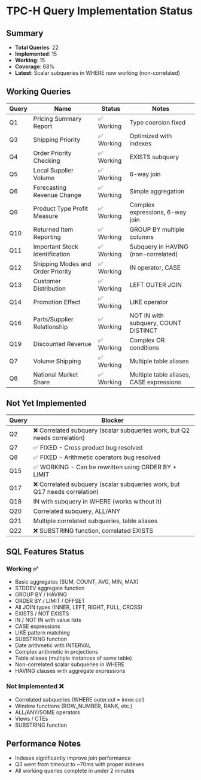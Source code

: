 # TPC-H Query Implementation Status

## Summary
- **Total Queries**: 22
- **Implemented**: 15
- **Working**: 15
- **Coverage**: 68%
- **Latest**: Scalar subqueries in WHERE now working (non-correlated)

## Working Queries

| Query | Name | Status | Notes |
|-------|------|--------|-------|
| Q1 | Pricing Summary Report | ✅ Working | Type coercion fixed |
| Q3 | Shipping Priority | ✅ Working | Optimized with indexes |
| Q4 | Order Priority Checking | ✅ Working | EXISTS subquery |
| Q5 | Local Supplier Volume | ✅ Working | 6-way join |
| Q6 | Forecasting Revenue Change | ✅ Working | Simple aggregation |
| Q9 | Product Type Profit Measure | ✅ Working | Complex expressions, 6-way join |
| Q10 | Returned Item Reporting | ✅ Working | GROUP BY multiple columns |
| Q11 | Important Stock Identification | ✅ Working | Subquery in HAVING (non-correlated) |
| Q12 | Shipping Modes and Order Priority | ✅ Working | IN operator, CASE |
| Q13 | Customer Distribution | ✅ Working | LEFT OUTER JOIN |
| Q14 | Promotion Effect | ✅ Working | LIKE operator |
| Q16 | Parts/Supplier Relationship | ✅ Working | NOT IN with subquery, COUNT DISTINCT |
| Q19 | Discounted Revenue | ✅ Working | Complex OR conditions |
| Q7 | Volume Shipping | ✅ Working | Multiple table aliases |
| Q8 | National Market Share | ✅ Working | Multiple table aliases, CASE expressions |

## Not Yet Implemented

| Query | Blocker |
|-------|---------|
| Q2 | ❌ Correlated subquery (scalar subqueries work, but Q2 needs correlation) |
| Q7 | ✅ FIXED - Cross product bug resolved |
| Q8 | ✅ FIXED - Arithmetic operators bug resolved |
| Q15 | ✅ WORKING - Can be rewritten using ORDER BY + LIMIT |
| Q17 | ❌ Correlated subquery (scalar subqueries work, but Q17 needs correlation) |
| Q18 | IN with subquery in WHERE (works without it) |
| Q20 | Correlated subquery, ALL/ANY |
| Q21 | Multiple correlated subqueries, table aliases |
| Q22 | ❌ SUBSTRING function, correlated EXISTS |

## SQL Features Status

### Working ✅
- Basic aggregates (SUM, COUNT, AVG, MIN, MAX)
- STDDEV aggregate function
- GROUP BY / HAVING
- ORDER BY / LIMIT / OFFSET
- All JOIN types (INNER, LEFT, RIGHT, FULL, CROSS)
- EXISTS / NOT EXISTS
- IN / NOT IN with value lists
- CASE expressions
- LIKE pattern matching
- SUBSTRING function
- Date arithmetic with INTERVAL
- Complex arithmetic in projections
- Table aliases (multiple instances of same table)
- Non-correlated scalar subqueries in WHERE
- HAVING clauses with aggregate expressions

### Not Implemented ❌
- Correlated subqueries (WHERE outer.col = inner.col)
- Window functions (ROW_NUMBER, RANK, etc.)
- ALL/ANY/SOME operators
- Views / CTEs
- SUBSTRING function

## Performance Notes
- Indexes significantly improve join performance
- Q3 went from timeout to ~70ms with proper indexes
- All working queries complete in under 2 minutes